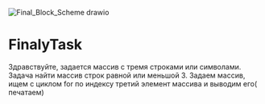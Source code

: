 ![Final_Block_Scheme drawio](https://user-images.githubusercontent.com/113549246/219430287-5e6d3f50-2c81-4c9d-a449-5d4ba76438f9.png)
# FinalyTask
Здравствуйте, задается массив с тремя строками или символами. Задача найти массив строк равной или меньшой 3.
Задаем массив, ищем с циклом for по индексу третий элемент массива и выводим его( печатаем)
